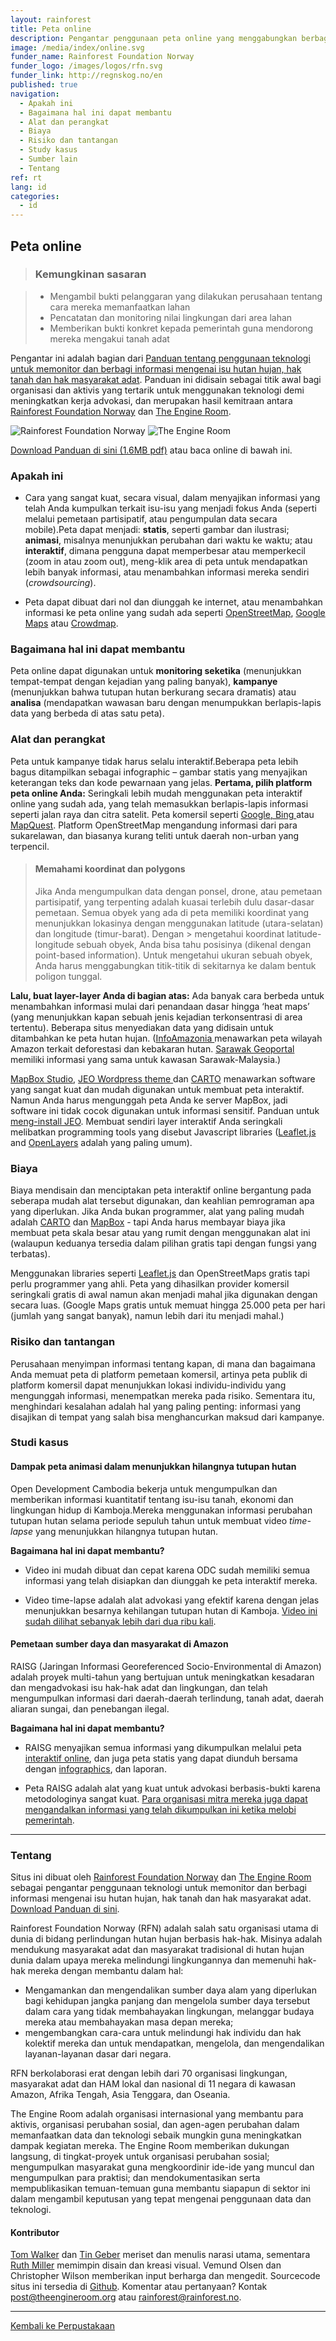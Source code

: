 ```yaml
---
layout: rainforest
title: Peta online
description: Pengantar penggunaan peta online yang menggabungkan berbagai jenis data yang berbeda dari proyek-proyek hutan hujan, diantaranya untuk tujuan monitoring seketika (menunjukkan tempat-tempat yang memiliki insiden lebih banyak), kampanye (seperti menunjukkan tutupan hutan yang berkurang secara dramatis) atau analisa (mendapatkan pemahaman baru dengan membentangkan (overlay) beberapa jenis data yang berbeda pada satu peta). <p>Bagian laporan <a href=https://library.theengineroom.org/id/rainforest-tech>Teknologi Hutan Hujan</a>.</p>
image: /media/index/online.svg
funder_name: Rainforest Foundation Norway
funder_logo: /images/logos/rfn.svg
funder_link: http://regnskog.no/en
published: true
navigation:
  - Apakah ini
  - Bagaimana hal ini dapat membantu
  - Alat dan perangkat
  - Biaya
  - Risiko dan tantangan
  - Study kasus
  - Sumber lain
  - Tentang
ref: rt
lang: id
categories:
  - id
---
```


## Peta online

> ### Kemungkinan sasaran

> * Mengambil bukti pelanggaran yang dilakukan perusahaan tentang cara mereka memanfaatkan lahan
> * Pencatatan dan monitoring nilai lingkungan dari area lahan
> * Memberikan bukti konkret kepada pemerintah guna mendorong mereka mengakui tanah adat

Pengantar ini adalah bagian dari [Panduan tentang penggunaan teknologi untuk memonitor dan berbagi informasi mengenai isu hutan hujan, hak tanah dan hak masyarakat adat](https://library.theengineroom.org/rainforest-tech). Panduan ini didisain sebagai titik awal bagi organisasi dan aktivis yang tertarik untuk menggunakan teknologi demi meningkatkan kerja advokasi, dan merupakan hasil kemitraan antara [Rainforest Foundation Norway](http://www.regnskog.no/en/) dan [The Engine Room](https://theengineroom.org/).

![Rainforest Foundation Norway](/images/logos/rfn-dark.svg) ![The Engine Room](/images/logos/engineroom-dark.png)

[Download Panduan di sini (1.6MB pdf)](http://d5i6is0eze552.cloudfront.net/documents/Publikasjoner/Andre-rapporter/Rainforest-tech-primer.pdf?mtime=20160704134642) atau baca online di bawah ini.

### Apakah ini

* Cara yang sangat kuat, secara visual, dalam menyajikan informasi yang telah Anda kumpulkan terkait isu-isu yang menjadi fokus Anda (seperti melalui pemetaan partisipatif, atau pengumpulan data secara mobile).Peta dapat menjadi: **statis**, seperti gambar dan ilustrasi; **animasi**, misalnya menunjukkan perubahan dari waktu ke waktu; atau **interaktif**, dimana pengguna dapat memperbesar atau memperkecil (zoom in atau zoom out), meng-klik area di peta untuk mendapatkan lebih banyak informasi, atau menambahkan informasi mereka sendiri (*crowdsourcing*).

* Peta dapat dibuat dari nol dan diunggah ke internet, atau menambahkan informasi ke peta online yang sudah ada seperti [OpenStreetMap](http://www.openstreetmap.org/), [Google Maps](https://www.google.com/maps/) atau [Crowdmap](https://crowdmap.com/).

### Bagaimana hal ini dapat membantu

Peta online dapat digunakan untuk **monitoring seketika** (menunjukkan tempat-tempat dengan kejadian yang paling banyak), **kampanye** (menunjukkan bahwa tutupan hutan berkurang secara dramatis) atau **analisa** (mendapatkan wawasan baru dengan menumpukkan berlapis-lapis data yang berbeda di atas satu peta).

### Alat dan perangkat

Peta untuk kampanye tidak harus selalu interaktif.Beberapa peta lebih bagus ditampilkan sebagai infographic – gambar statis yang menyajikan keterangan teks dan kode pewarnaan yang jelas. **Pertama, pilih platform peta online Anda:** Seringkali lebih mudah menggunakan peta interaktif online yang sudah ada, yang telah memasukkan berlapis-lapis informasi seperti jalan raya dan citra satelit. Peta komersil seperti [Google, Bing ](http://www.bing.com/maps)atau [MapQuest](http://www.mapquest.com/). Platform OpenStreetMap mengandung informasi dari para sukarelawan, dan biasanya kurang teliti untuk daerah non-urban yang terpencil. 

> #### Memahami koordinat dan polygons
> Jika Anda mengumpulkan data dengan ponsel, drone, atau pemetaan partisipatif, yang terpenting adalah kuasai terlebih dulu dasar-dasar pemetaan. Semua obyek yang ada di peta memiliki koordinat yang menunjukkan lokasinya dengan menggunakan latitude (utara-selatan) dan longitude (timur-barat). Dengan > mengetahui koordinat latitude-longitude sebuah obyek, Anda bisa tahu posisinya (dikenal dengan point-based information). Untuk mengetahui ukuran sebuah obyek, Anda harus menggabungkan titik-titik di sekitarnya ke dalam bentuk poligon tunggal.

**Lalu, buat layer-layer Anda di bagian atas:** Ada banyak cara berbeda untuk menambahkan informasi mulai dari penandaan dasar hingga ‘heat maps’ (yang menunjukkan kapan sebuah jenis kejadian terkonsentrasi di area tertentu). Beberapa situs menyediakan data yang didisain untuk ditambahkan ke peta hutan hujan. ([InfoAmazonia ](http://infoamazonia.org/datasets/)menawarkan peta wilayah Amazon terkait deforestasi dan kebakaran hutan. [Sarawak Geoportal ](http://www.bmfmaps.ch/)memiliki informasi yang sama untuk kawasan Sarawak-Malaysia.) 

[MapBox Studio](https://www.mapbox.com/mapbox-studio.), [JEO Wordpress theme ](http://www.jeowp.org/)dan [CARTO](http://carto.com/) menawarkan software yang sangat kuat dan mudah digunakan untuk membuat peta interaktif. Namun Anda harus mengunggah peta Anda ke server MapBox, jadi software ini tidak cocok digunakan untuk informasi sensitif. Panduan untuk [meng-install JEO](http://geojournalism.org/2014/06/portugues-jeo-primeiros-passos/). Membuat sendiri layer interaktif Anda seringkali melibatkan programming tools yang disebut Javascript libraries ([Leaflet.js](http://leafletjs.com/) and [OpenLayers](http://www.openlayers.org/) adalah yang paling umum).

### Biaya

Biaya mendisain dan menciptakan peta interaktif online bergantung pada seberapa mudah alat tersebut digunakan, dan keahlian pemrograman apa yang diperlukan. Jika Anda bukan programmer, alat yang paling mudah adalah [CARTO](http://carto.com/) dan [MapBox](https://www.mapbox.com) - tapi Anda harus membayar biaya jika membuat peta skala besar atau yang rumit dengan menggunakan alat ini (walaupun keduanya tersedia dalam pilihan gratis tapi dengan fungsi yang terbatas). 

Menggunakan libraries seperti [Leaflet.js](http://leafletjs.com/) dan OpenStreetMaps gratis tapi perlu programmer yang ahli. Peta yang dihasilkan provider komersil seringkali gratis di awal namun akan menjadi mahal jika digunakan dengan secara luas. (Google Maps gratis untuk memuat hingga 25.000 peta per hari (jumlah yang sangat banyak), namun lebih dari itu menjadi mahal.)

### Risiko dan tantangan

Perusahaan menyimpan informasi tentang kapan, di mana dan bagaimana Anda memuat peta di platform pemetaan komersil, artinya peta publik di platform komersil dapat menunjukkan lokasi individu-individu yang mengunggah informasi, menempatkan mereka pada risiko. Sementara itu, menghindari kesalahan adalah hal yang paling penting: informasi yang disajikan di tempat yang salah bisa menghancurkan maksud dari kampanye.

### Studi kasus

#### Dampak peta animasi dalam menunjukkan hilangnya tutupan hutan

Open Development Cambodia bekerja untuk mengumpulkan dan memberikan informasi kuantitatif tentang isu-isu tanah, ekonomi dan lingkungan hidup di Kamboja.Mereka menggunakan informasi perubahan tutupan hutan selama periode sepuluh tahun untuk membuat video *time-lapse* yang menunjukkan hilangnya tutupan hutan.

**Bagaimana hal ini dapat membantu?**

* Video ini mudah dibuat dan cepat karena ODC sudah memiliki semua informasi yang telah disiapkan dan diunggah ke peta interaktif mereka.

* Video time-lapse adalah alat advokasi yang efektif karena dengan jelas menunjukkan besarnya kehilangan tutupan hutan di Kamboja. [Video ini sudah dilihat sebanyak lebih dari dua ribu kali](http://www.opendevelopmentcambodia.net/briefings/forest-cover/http://www.opendevelopmentcambodia.net/briefings/forest-cover/).

#### Pemetaan sumber daya dan masyarakat di Amazon

RAISG (Jaringan Informasi Georeferenced Socio-Environmental di Amazon) adalah proyek multi-tahun yang bertujuan untuk meningkatkan kesadaran dan mengadvokasi isu hak-hak adat dan lingkungan, dan telah mengumpulkan informasi dari daerah-daerah terlindung, tanah adat, daerah aliaran sungai, dan penebangan ilegal.

**Bagaimana hal ini dapat membantu?**

* RAISG menyajikan semua informasi yang dikumpulkan melalui peta [interaktif online](http://raisg.socioambiental.org/mapa-online/index.html), dan juga peta statis yang dapat diunduh bersama dengan [infographics](http://raisg.socioambiental.org/amazonia-2012-areas-protegidas-e-territorios-indigenas#english), dan laporan.

* Peta RAISG adalah alat yang kuat untuk advokasi berbasis-bukti karena metodologinya sangat kuat. [Para organisasi mitra mereka juga dapat mengandalkan informasi yang telah dikumpulkan ini ketika melobi pemerintah](http://raisg.socioambiental.org/system/files/Amazonia%20under%20pressure16_05_2013.pdf).


---

### Tentang

Situs ini dibuat oleh [Rainforest Foundation Norway](http://regnskog.no/en/) dan [The Engine Room](https://theengineroom.org/) sebagai pengantar penggunaan teknologi untuk memonitor dan berbagi informasi mengenai isu hutan hujan, hak tanah dan hak masyarakat adat. [Download Panduan di sini](http://d5i6is0eze552.cloudfront.net/documents/Publikasjoner/Andre-rapporter/Rainforest-tech-primer.pdf?mtime=20160704134642).

Rainforest Foundation Norway (RFN) adalah salah satu organisasi utama di dunia di bidang perlindungan hutan hujan berbasis hak-hak. Misinya adalah mendukung masyarakat adat dan masyarakat tradisional di hutan hujan dunia dalam upaya mereka melindungi lingkungannya dan memenuhi hak-hak mereka dengan membantu dalam hal:

- Mengamankan dan mengendalikan sumber daya alam yang diperlukan bagi kehidupan jangka panjang dan mengelola sumber daya tersebut dalam cara yang tidak membahayakan lingkungan, melanggar budaya mereka atau membahayakan masa depan mereka;
- mengembangkan cara-cara untuk melindungi hak individu dan hak kolektif mereka dan untuk mendapatkan, mengelola, dan mengendalikan layanan-layanan dasar dari negara.

RFN berkolaborasi erat dengan lebih dari 70 organisasi lingkungan, masyarakat adat dan HAM lokal dan nasional di 11 negara di kawasan Amazon, Afrika Tengah, Asia Tenggara, dan Oseania.

The Engine Room adalah organisasi internasional yang membantu para aktivis, organisasi perubahan sosial, dan agen-agen perubahan dalam memanfaatkan data dan teknologi sebaik mungkin guna meningkatkan dampak kegiatan mereka. The Engine Room memberikan dukungan langsung, di tingkat-proyek untuk organisasi perubahan sosial; mengumpulkan masyarakat guna mengkoordinir ide-ide yang muncul dan mengumpulkan para praktisi; dan mendokumentasikan serta mempublikasikan temuan-temuan guna membantu siapapun di sektor ini dalam mengambil keputusan yang tepat mengenai penggunaan data dan teknologi.

#### Kontributor

[Tom Walker](https://www.theengineroom.org/our_team/tom-walker/) dan [Tin Geber](https://www.theengineroom.org/our_team/tin-geber/) meriset dan menulis narasi utama, sementara [Ruth Miller](http://ruthmiller.net/) memimpin disain dan kreasi visual. Vemund Olsen dan Christopher Wilson memberikan input berharga dan mengedit. Sourcecode situs ini tersedia di [Github](https://github.com/the-engine-room/library/). Komentar atau pertanyaan? Kontak [post@theengineroom.org](mailto:post@theengineroom.org) atau [rainforest@rainforest.no](mailto:rainforest@rainforest.no).

---

[Kembali ke Perpustakaan](https://library.theengineroom.org/)
